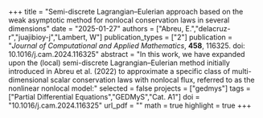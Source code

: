 +++
title = "Semi-discrete Lagrangian–Eulerian approach based on the weak asymptotic method for nonlocal conservation laws in several dimensions"
date = "2025-01-27"
authors = ["Abreu, E.","delacruz-r","juajibioy-j","Lambert, W"]
publication_types = ["2"]
publication = "*Journal of Computational and Applied Mathematics*, **458**, 116325. doi: 10.1016/j.cam.2024.116325"
abstract = "In this work, we have expanded upon the (local) semi-discrete Lagrangian–Eulerian method initially introduced in Abreu et al. (2022) to approximate a specific class of multi-dimensional scalar conservation laws with nonlocal flux, referred to as the nonlinear nonlocal model:"
selected = false
projects = ["gedmys"]
tags =["Partial Differential Equations","GEDMyS","Cat. A1"]
doi = "10.1016/j.cam.2024.116325"
url_pdf = ""
math = true
highlight = true
+++

